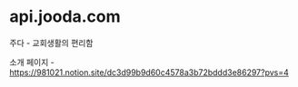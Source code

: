 # api.jooda.com
주다 - 교회생활의 편리함   

소개 페이지 - https://981021.notion.site/dc3d99b9d60c4578a3b72bddd3e86297?pvs=4
